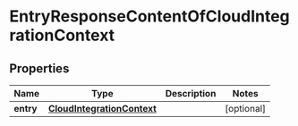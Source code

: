 # EntryResponseContentOfCloudIntegrationContext

## Properties
Name | Type | Description | Notes
------------ | ------------- | ------------- | -------------
**entry** | [**CloudIntegrationContext**](CloudIntegrationContext.md) |  |  [optional]
